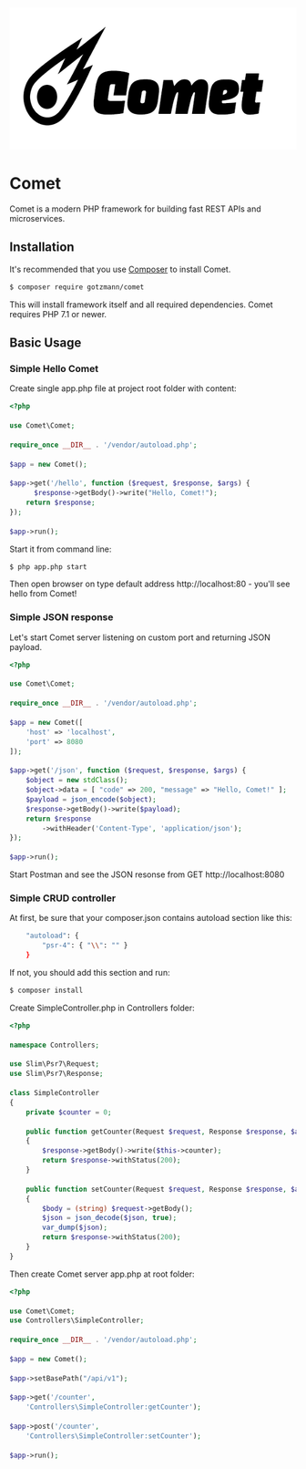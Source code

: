 <p align="center">
  <img width="600" height="250" src="logo.png">
</p>

# Comet

Comet is a modern PHP framework for building fast REST APIs and microservices.

## Installation

It's recommended that you use [Composer](https://getcomposer.org/) to install Comet.

```bash
$ composer require gotzmann/comet
```

This will install framework itself and all required dependencies. Comet requires PHP 7.1 or newer.

## Basic Usage

### Simple Hello Comet

Create single app.php file at project root folder with content:

```php
<?php

use Comet\Comet;

require_once __DIR__ . '/vendor/autoload.php';

$app = new Comet();

$app->get('/hello', function ($request, $response, $args) {
	  $response->getBody()->write("Hello, Comet!");      
    return $response;
});

$app->run();
```

Start it from command line:

```bash
$ php app.php start
```

Then open browser on type default address http://localhost:80 - you'll see hello from Comet!

### Simple JSON response

Let's start Comet server listening on custom port and returning JSON payload.

```php
<?php

use Comet\Comet;

require_once __DIR__ . '/vendor/autoload.php';

$app = new Comet([
    'host' => 'localhost',
    'port' => 8080
]);

$app->get('/json', function ($request, $response, $args) {    
    $object = new stdClass();
    $object->data = [ "code" => 200, "message" => "Hello, Comet!" ];
    $payload = json_encode($object);
    $response->getBody()->write($payload);
    return $response
        ->withHeader('Content-Type', 'application/json');
});

$app->run();
```

Start Postman and see the JSON resonse from GET http://localhost:8080

### Simple CRUD controller

At first, be sure that your composer.json contains autoload section like this:

```bash
    "autoload": {
        "psr-4": { "\\": "" }
    }
```    

If not, you should add this section and run:

```bash
$ composer install
```    

Create SimpleController.php in Controllers folder:

```php
<?php

namespace Controllers;

use Slim\Psr7\Request;
use Slim\Psr7\Response;

class SimpleController
{    
    private $counter = 0;

    public function getCounter(Request $request, Response $response, $args)
    {
        $response->getBody()->write($this->counter);  
        return $response->withStatus(200);
    }

    public function setCounter(Request $request, Response $response, $args)    
    {        
        $body = (string) $request->getBody();
        $json = json_decode($json, true);
        var_dump($json);
        return $response->withStatus(200);        
    }
}  
```    

Then create Comet server app.php at root folder:

```php
<?php

use Comet\Comet;
use Controllers\SimpleController;

require_once __DIR__ . '/vendor/autoload.php';

$app = new Comet();

$app->setBasePath("/api/v1"); 

$app->get('/counter',
    'Controllers\SimpleController:getCounter');

$app->post('/counter',    
    'Controllers\SimpleController:setCounter');

$app->run();
```